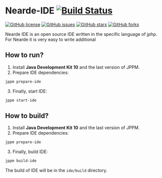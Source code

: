 # Nearde-IDE [![Build Status](https://travis-ci.org/MWStudio/Nearde-IDE.svg?branch=master)](https://travis-ci.org/MWStudio/Nearde-IDE)
[![GitHub license](https://img.shields.io/github/license/MWStudio/Nearde-IDE.svg)](https://github.com/MWStudio/Nearde-IDE/blob/master/LICENSE)
[![GitHub issues](https://img.shields.io/github/issues/MWStudio/Nearde-IDE.svg)](https://github.com/MWStudio/Nearde-IDE/issues)
[![GitHub stars](https://img.shields.io/github/stars/MWStudio/Nearde-IDE.svg)](https://github.com/MWStudio/Nearde-IDE/stargazers)
[![GitHub forks](https://img.shields.io/github/forks/MWStudio/Nearde-IDE.svg)](https://github.com/MWStudio/Nearde-IDE/network)

Nearde IDE is an open source IDE written in the specific language of jphp. For Nearde it is very easy to write additional

## How to run?

1. Install **Java Development Kit 10** and the last version of JPPM.
2. Prepare IDE dependencies:
```bash
jppm prepare-ide
```
3. Finally, start IDE:
```bash
jppm start-ide
```

## How to build?
1. Install **Java Development Kit 10** and the last version of JPPM.
2. Prepare IDE dependencies:
```bash
jppm prepare-ide
```
3. Finally, build IDE:
```bash
jppm build-ide
```

The build of IDE will be in the `ide/build` directory.
